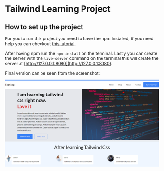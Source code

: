 # Tailwind Learning Project

## How to set up the project

For you to run this project you need to have the npm installed, if you need help you can checkout [this tutorial](https://phoenixnap.com/kb/install-node-js-npm-on-windows).

After having npm run the `npm install` on the terminal. Lastly you can create the server with the `live-server` command on the terminal this will create the server at [http://127.0.0.1:8080](http://127.0.0.1:8080).

Final version can be seen from the screenshot:

![Screenshot of website](tailwind-project-screenshot.png "Screenshot of the website")
